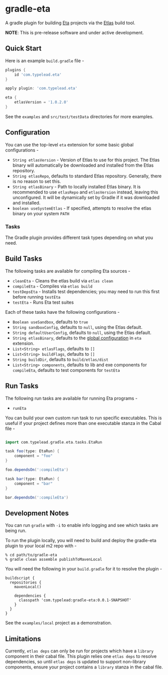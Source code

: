 # gradle-eta

A gradle plugin for building [Eta](http://eta-lang.org/) projects via the
[Etlas](https://github.com/typelead/etlas) build tool.

**NOTE**: This is pre-release software and under active development.

## Quick Start

Here is an example `build.gradle` file -

```gradle
plugins {
    id 'com.typelead.eta'
}

apply plugin: 'com.typelead.eta'

eta {
    etlasVersion = '1.0.2.0'
}
```

See the `examples` and `src/test/testData` directories for more examples.

## Configuration

You can use the top-level `eta` extension for some basic global configurations -
* `String etlasVersion` - Version of Etlas to use for this project. The Etlas binary
    will automatically be downloaded and installed from the Etlas repository.
* `String etlasRepo`, defaults to standard Etlas repository. Generally, there is no
    reason to set this.
* `String etlasBinary` - Path to locally installed Etlas binary. It is recommended to
    use `etlasRepo` and `etlasVersion` instead, leaving this unconfigured. It will be
    dynamically set by Gradle if it was downloaded and installed.
* `boolean useSystemEtlas` - If specified, attempts to resolve the etlas binary
    on your system `PATH`

### Tasks

The Gradle plugin provides different task types depending on what you need.

## Build Tasks

The following tasks are available for compiling Eta sources -
* `cleanEta` - Cleans the etlas build via `etlas clean`
* `compileEta` - Compiles via `etlas build`
* `testDepsEta` - Installs test dependencies; you may need to run this first before
    running `testEta`
* `testEta` - Runs Eta test suites

Each of these tasks have the following configurations -
* `Boolean useSandbox`, defaults to `true`
* `String sandboxConfig`, defaults to `null`, using the Etlas default.
* `String defaultUserConfig`, defaults to `null`, using the Etlas default.
* `String etlasBinary`, defaults to the [global configuration](#configuration) in `eta` extension.
* `List<String> etlasFlags`, defaults to `[]`
* `List<String> buildFlags`, defaults to `[]`
* `String buildDir`, defaults to `build/etlas/dist`
* `List<String> components`, defaults to lib and exe components for `compileEta`,
    defaults to test components for `testEta`

## Run Tasks

The following run tasks are available for running Eta programs -
* `runEta`

You can build your own custom run task to run specific executables. This
is useful if your project defines more than one executable stanza in the
Cabal file -

```gradle

import com.typelead.gradle.eta.tasks.EtaRun

task foo(type: EtaRun) {
    component = "foo"
}

foo.dependsOn(':compileEta')

task bar(type: EtaRun) {
    component = "bar"
}

bar.dependsOn(':compileEta')
```

## Development Notes

You can run `gradle` with `-i` to enable info logging and see which tasks are being run.

To run the plugin locally,
you will need to build and deploy the gradle-eta plugin to your local m2 repo with -

```
% cd path/to/gradle-eta
% gradle clean assemble publishToMavenLocal
```

You will need the following in your `build.gradle` for it to resolve the plugin -

```
buildscript {
  repositories {
    mavenLocal()

    dependencies {
      classpath 'com.typelead:gradle-eta:0.0.1-SNAPSHOT'
    }
  }
}

```

See the `examples/local` project as a demonstration.


## Limitations

Currently, `etlas deps` can only be run for projects which have a `library`
component in their cabal file. This plugin relies one `etlas deps` to resolve
dependencies, so until `etlas deps` is updated to support non-library components,
ensure your project contains a `library` stanza in the cabal file.
